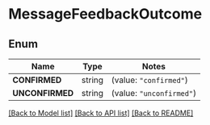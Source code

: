 # MessageFeedbackOutcome

## Enum

Name | Type | Notes
------------ | ------------- | -------------
**CONFIRMED** | string | (value: `"confirmed"`)
**UNCONFIRMED** | string | (value: `"unconfirmed"`)


[[Back to Model list]](../README.md#documentation-for-models) [[Back to API list]](../README.md#documentation-for-api-endpoints) [[Back to README]](../README.md)


